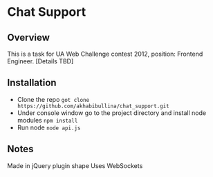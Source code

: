Chat Support
============

Overview
--------
This is a task for UA Web Challenge contest 2012, position: Frontend Engineer.
[Details TBD]

Installation
--------
* Clone the repo ``` got clone https://github.com/akhabibullina/chat_support.git ```
* Under console window go to the project directory and install node modules ``` npm install ```
* Run node ``` node api.js ```

Notes
--------
Made in jQuery plugin shape
Uses WebSockets
